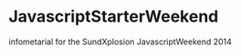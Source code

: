 JavascriptStarterWeekend
========================

infometarial for the SundXplosion JavascriptWeekend 2014
